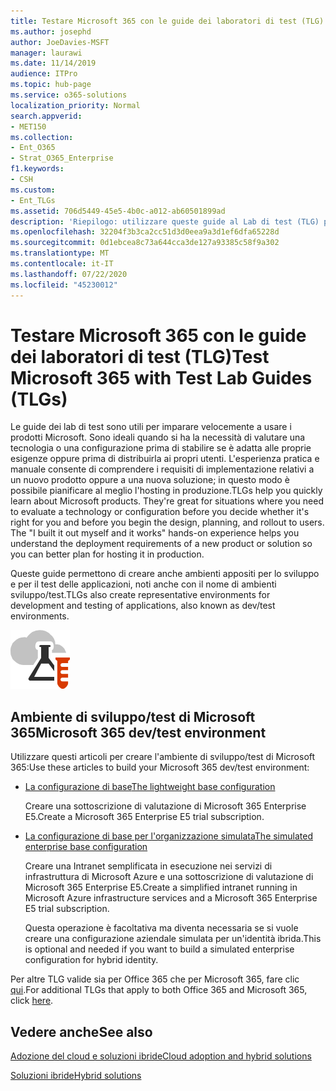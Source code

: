 ```yaml
---
title: Testare Microsoft 365 con le guide dei laboratori di test (TLG)
ms.author: josephd
author: JoeDavies-MSFT
manager: laurawi
ms.date: 11/14/2019
audience: ITPro
ms.topic: hub-page
ms.service: o365-solutions
localization_priority: Normal
search.appverid:
- MET150
ms.collection:
- Ent_O365
- Strat_O365_Enterprise
f1.keywords:
- CSH
ms.custom:
- Ent_TLGs
ms.assetid: 706d5449-45e5-4b0c-a012-ab60501899ad
description: 'Riepilogo: utilizzare queste guide al Lab di test (TLG) per configurare la dimostrazione, la prova del concetto o gli ambienti di sviluppo/test per Microsoft 365.'
ms.openlocfilehash: 32204f3b3ca2cc51d3d0eea9a3d1ef6dfa65228d
ms.sourcegitcommit: 0d1ebcea8c73a644cca3de127a93385c58f9a302
ms.translationtype: MT
ms.contentlocale: it-IT
ms.lasthandoff: 07/22/2020
ms.locfileid: "45230012"
---
```

# <a name="test-microsoft-365-with-test-lab-guides-tlgs"></a><span data-ttu-id="1a97a-103">Testare Microsoft 365 con le guide dei laboratori di test (TLG)</span><span class="sxs-lookup"><span data-stu-id="1a97a-103">Test Microsoft 365 with Test Lab Guides (TLGs)</span></span>

<span data-ttu-id="1a97a-p101">Le guide dei lab di test sono utili per imparare velocemente a usare i prodotti Microsoft. Sono ideali quando si ha la necessità di valutare una tecnologia o una configurazione prima di stabilire se è adatta alle proprie esigenze oppure prima di distribuirla ai propri utenti. L'esperienza pratica e manuale consente di comprendere i requisiti di implementazione relativi a un nuovo prodotto oppure a una nuova soluzione; in questo modo è possibile pianificare al meglio l'hosting in produzione.</span><span class="sxs-lookup"><span data-stu-id="1a97a-p101">TLGs help you quickly learn about Microsoft products. They're great for situations where you need to evaluate a technology or configuration before you decide whether it's right for you and before you begin the design, planning, and rollout to users. The "I built it out myself and it works" hands-on experience helps you understand the deployment requirements of a new product or solution so you can better plan for hosting it in production.</span></span>
  
<span data-ttu-id="1a97a-107">Queste guide permettono di creare anche ambienti appositi per lo sviluppo e per il test delle applicazioni, noti anche con il nome di ambienti sviluppo/test.</span><span class="sxs-lookup"><span data-stu-id="1a97a-107">TLGs also create representative environments for development and testing of applications, also known as dev/test environments.</span></span>
  
![Guide dei laboratori di testing nel cloud Microsoft](media/24ad0d1b-3274-40fb-972a-b8188b7268d1.png)
  
## <a name="microsoft-365-devtest-environment"></a><span data-ttu-id="1a97a-109">Ambiente di sviluppo/test di Microsoft 365</span><span class="sxs-lookup"><span data-stu-id="1a97a-109">Microsoft 365 dev/test environment</span></span>

<span data-ttu-id="1a97a-110">Utilizzare questi articoli per creare l'ambiente di sviluppo/test di Microsoft 365:</span><span class="sxs-lookup"><span data-stu-id="1a97a-110">Use these articles to build your Microsoft 365 dev/test environment:</span></span>
  
- [<span data-ttu-id="1a97a-111">La configurazione di base</span><span class="sxs-lookup"><span data-stu-id="1a97a-111">The lightweight base configuration</span></span>](https://docs.microsoft.com/microsoft-365/enterprise/lightweight-base-configuration-microsoft-365-enterprise)
    
    <span data-ttu-id="1a97a-112">Creare una sottoscrizione di valutazione di Microsoft 365 Enterprise E5.</span><span class="sxs-lookup"><span data-stu-id="1a97a-112">Create a Microsoft 365 Enterprise E5 trial subscription.</span></span>

- [<span data-ttu-id="1a97a-113">La configurazione di base per l'organizzazione simulata</span><span class="sxs-lookup"><span data-stu-id="1a97a-113">The simulated enterprise base configuration</span></span>](https://docs.microsoft.com/microsoft-365/enterprise/simulated-ent-base-configuration-microsoft-365-enterprise)
    
    <span data-ttu-id="1a97a-114">Creare una Intranet semplificata in esecuzione nei servizi di infrastruttura di Microsoft Azure e una sottoscrizione di valutazione di Microsoft 365 Enterprise E5.</span><span class="sxs-lookup"><span data-stu-id="1a97a-114">Create a simplified intranet running in Microsoft Azure infrastructure services and a Microsoft 365 Enterprise E5 trial subscription.</span></span> 

    <span data-ttu-id="1a97a-115">Questa operazione è facoltativa ma diventa necessaria se si vuole creare una configurazione aziendale simulata per un'identità ibrida.</span><span class="sxs-lookup"><span data-stu-id="1a97a-115">This is optional and needed if you want to build a simulated enterprise configuration for hybrid identity.</span></span>
    
<span data-ttu-id="1a97a-116">Per altre TLG valide sia per Office 365 che per Microsoft 365, fare clic [qui](https://docs.microsoft.com/microsoft-365/enterprise/m365-enterprise-test-lab-guides).</span><span class="sxs-lookup"><span data-stu-id="1a97a-116">For additional TLGs that apply to both Office 365 and Microsoft 365, click [here](https://docs.microsoft.com/microsoft-365/enterprise/m365-enterprise-test-lab-guides).</span></span>  
    
## <a name="see-also"></a><span data-ttu-id="1a97a-117">Vedere anche</span><span class="sxs-lookup"><span data-stu-id="1a97a-117">See also</span></span>

[<span data-ttu-id="1a97a-118">Adozione del cloud e soluzioni ibride</span><span class="sxs-lookup"><span data-stu-id="1a97a-118">Cloud adoption and hybrid solutions</span></span>](cloud-adoption-and-hybrid-solutions.yml)
  
[<span data-ttu-id="1a97a-119">Soluzioni ibride</span><span class="sxs-lookup"><span data-stu-id="1a97a-119">Hybrid solutions</span></span>](hybrid-solutions.md)

